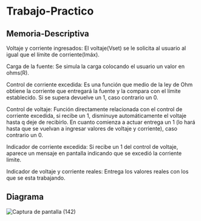 # Trabajo-Practico


## Memoria-Descriptiva

Voltaje y corriente ingresados: El voltaje(Vset) se le solicita al usuario al igual que el límite de corriente(Imáx). 

Carga de la fuente: Se simula la carga colocando el usuario un valor en ohms(R).

Control de corriente excedida: Es una función que medio de la ley de Ohm obtiene la corriente que entregará la fuente y la compara con el límite establecido. Si se supera devuelve un 1, caso contrario un 0.

Control de voltaje: Función directamente relacionada con el control de corriente excedida, si recibe un 1, disminuye automáticamente el voltaje hasta q deje de recibirlo. En cuanto comienza a actuar entrega un 1 (lo hará hasta que se vuelvan a ingresar valores de voltaje y corriente), caso contrario un 0.

Indicador de corriente excedida: Si recibe un 1 del control de voltaje, aparece un mensaje en pantalla indicando que se excedió la corriente limite.

Indicador de voltaje y corriente reales: Entrega los valores reales con los que se esta trabajando.

## Diagrama
![Captura de pantalla (142)](https://user-images.githubusercontent.com/67933711/90553123-3c240d00-e16a-11ea-9b54-e048b163582d.png)

